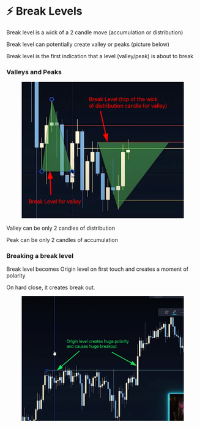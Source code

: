 # ⚡ Break Levels

Break level is a wick of a 2 candle move (accumulation or distribution)&#x20;

Break level can potentially create valley or peaks (picture below)

Break level is the first indication that a level (valley/peak) is about to break

### Valleys and Peaks



<figure><img src="../../.gitbook/assets/image (4) (1) (1) (1) (1).png" alt=""><figcaption></figcaption></figure>

Valley can be only 2 candles of distribution

Peak can be only 2 candles of accumulation



### Breaking a break level

Break level becomes Origin level on first touch and creates a moment of polarity

On hard close, it creates break out.&#x20;

<figure><img src="../../.gitbook/assets/image (12).png" alt=""><figcaption></figcaption></figure>

